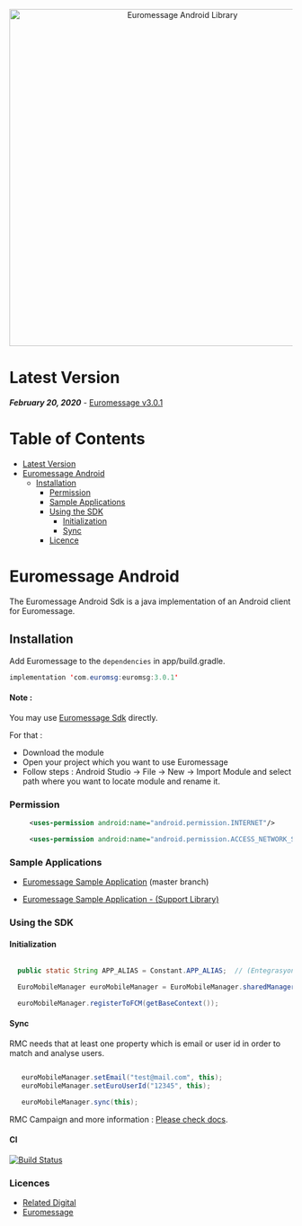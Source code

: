 
<p align="center">
  <a target="_blank" rel="noopener noreferrer" href="https://github.com/relateddigital/euromessage-android"><img src="https://github.com/relateddigital/euromessage-android/blob/heads/feature/carousel_implementation/app/euromessage.png" alt="Euromessage Android Library" width="600" style="max-width:100%;"></a>
</p>


# Latest Version 

***February 20, 2020*** - [Euromessage v3.0.1](https://github.com/relateddigital/euromessage-android/releases/tag/3.0.1) 


# Table of Contents

- [Latest Version](#latest-version)
- [Euromessage Android](#euromessage-android)
  * [Installation](#installation)
    + [Permission](#permission)
    + [Sample Applications](#sample-applications)
    + [Using the SDK](#using-the-sdk)
      - [Initialization](#initialization)
      - [Sync](#sync)
    + [Licence](#licence)


# Euromessage Android

The Euromessage Android Sdk is a java implementation of an Android client for Euromessage.

## Installation

Add Euromessage to the ```dependencies``` in app/build.gradle.

```java
implementation 'com.euromsg:euromsg:3.0.1' 
```
 
#### Note : 

You may use [Euromessage Sdk](https://github.com/relateddigital/euromessage-android/tree/master/euromsg) directly.
  
  For that :
- Download the module
- Open your project which you want to use Euromessage
- Follow steps : Android Studio -> File -> New -> Import Module and select path where you want to locate module and rename it.


### Permission
```xml
     <uses-permission android:name="android.permission.INTERNET"/>

     <uses-permission android:name="android.permission.ACCESS_NETWORK_STATE" /> 
 ```    
    
### Sample Applications 

- [Euromessage Sample Application](https://github.com/relateddigital/euromessage-android/releases/tag/3.0.1) 
 (master branch)

- [Euromessage Sample Application - (Support Library) ](https://github.com/relateddigital/euromessage-android/tree/euromessage-support)

### Using the SDK
 
 #### Initialization
```java

  public static String APP_ALIAS = Constant.APP_ALIAS;  // (EntegrasyonID) e.g.: "euromessage-android"

  EuroMobileManager euroMobileManager = EuroMobileManager.sharedManager(APP_ALIAS, this);

  euroMobileManager.registerToFCM(getBaseContext()); 
   ```
  
 #### Sync
 
 RMC needs that at least one property which is email or user id in order to match and analyse users.
 
 ```java
 
    euroMobileManager.setEmail("test@mail.com", this);
    euroMobileManager.setEuroUserId("12345", this);

    euroMobileManager.sync(this);
```
    
RMC Campaign and more information :  [Please check docs](https://docs.relateddigital.com/display/KB/Android+SDK). 

#### CI 


[![Build Status](https://travis-ci.com/relateddigital/euromessage-android.svg?branch=master)](https://travis-ci.com/relateddigital/euromessage-android)

### Licences


 - [Related Digital ](https://www.relateddigital.com/)
 - [Euromessage](https://www.euromsg.com/)
